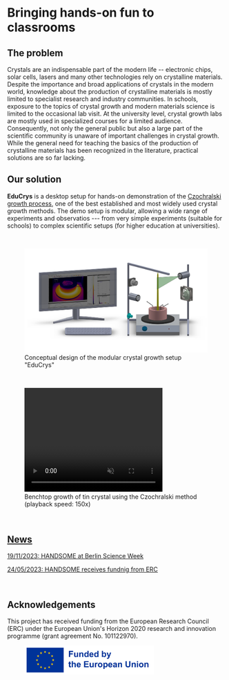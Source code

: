 
# Bringing hands-on fun to classrooms

## The problem

Crystals are an indispensable part of the modern life -- electronic chips, solar cells, lasers and many other technologies rely on crystalline materials. Despite the importance and broad applications of crystals in the modern world, knowledge about the production of crystalline materials is mostly limited to specialist research and industry communities. In schools, exposure to the topics of crystal growth and modern materials science is limited to the occasional lab visit. At the university level, crystal growth labs are mostly used in specialized courses for a limited audience. Consequently, not only the general public but also a large part of the scientific community is unaware of important challenges in crystal growth. While the general need for teaching the basics of the production of crystalline materials has been recognized in the literature, practical solutions are so far lacking. 

## Our solution

**EduCrys** is a desktop setup for hands-on demonstration of the [Czochralski growth process](https://en.wikipedia.org/wiki/Czochralski_method), one of the best established and most widely used crystal growth methods. The demo setup is modular, allowing a wide range of experiments and observatios --- from very simple experiments (suitable for schools) to complex scientific setups (for higher education at universities). 

<br>

<figure>
  <IMG src="https://raw.githubusercontent.com/poc-handsome/poc-handsome.github.io/master/EduCrys.JPG" width=700>
  <figcaption>Conceptual design of the modular crystal growth setup "EduCrys"</figcaption>
</figure>

<br>

<figure>
  <video width="320" height="240" autoplay loop muted>
    <source src="https://raw.githubusercontent.com/poc-handsome/poc-handsome.github.io/master/democz_150x_52min.mp4" type="video/mp4" width=600>
  </video>
  <figcaption>Benchtop growth of tin crystal using the Czochralski method (playback speed: 150x)</figcaption>
</figure>

<br>

## [News](https://poc-handsome.github.io/News/news.html)
    

[19/11/2023: HANDSOME at Berlin Science Week](https://berlinscienceweek.com/event/from-order-to-disorder-and-back-featuring-icarus-performance/)


[24/05/2023: HANDSOME receives fundnig from ERC](https://www.ikz-berlin.de/en/public-relations/news/article/erc-grant-to-develop-open-science-education-resources-for-crystal-growth)
<br>

<br>

## Acknowledgements

This project has received funding from the European Research Council (ERC) under the European Union's Horizon 2020 research and innovation programme (grant agreement No. 101122970).
<br>

<figure>
  <img src="https://raw.githubusercontent.com/poc-handsome/poc-handsome.github.io/master/EN_FundedbytheEU_RGB_POS.png" width=300  align="left|right">
</figure>
